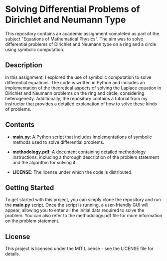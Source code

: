 # Solving Differential Problems of Dirichlet and Neumann Type

This repository contains an academic assignment completed as part of the
subject "Equations of Mathematical Physics". The aim was to solve differential
problems of Dirichlet and Neumann type on a ring and a circle using symbolic
computation.


## Description

In this assignment, I explored the use of symbolic computation to solve
differential equations. The code is written in Python and includes an
implementation of the theoretical aspects of solving the Laplace equation in
Dirichlet and Neumann problems on the ring and circle, considering
heterogeneity. Additionally, the repository contains a tutorial from my
instructor that provides a detailed explanation of how to solve these kinds
of problems.


## Contents

- **main.py**: A Python script that includes implementations of symbolic methods
used to solve differential problems.

- **methodology.pdf**: A document containing detailed methodology instructions,
including a thorough description of the problem statement and the algorithm
for solving it.

- **LICENSE**: The license under which the code is distributed.


## Getting Started

To get started with this project, you can simply clone the repository and run
the **main.py** script. Once the script is running, a user-friendly GUI will
appear, allowing you to enter all the initial data required to solve the
problem. You can also refer to the methodology.pdf file for more information
on the problem statement.


## License

This project is licensed under the MIT License - see the LICENSE file for
details.
